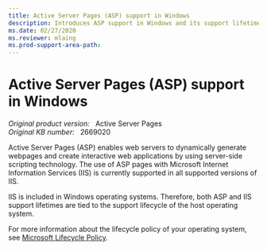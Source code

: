 ```yaml
---
title: Active Server Pages (ASP) support in Windows
description: Introduces ASP support in Windows and its support lifetime.
ms.date: 02/27/2020
ms.reviewer: mlaing
ms.prod-support-area-path:
---
```

# Active Server Pages (ASP) support in Windows

_Original product version:_ &nbsp; Active Server Pages  
_Original KB number:_ &nbsp; 2669020

Active Server Pages (ASP) enables web servers to dynamically generate webpages and create interactive web applications by using server-side scripting technology. The use of ASP pages with Microsoft Internet Information Services (IIS) is currently supported in all supported versions of IIS.

IIS is included in Windows operating systems. Therefore, both ASP and IIS support lifetimes are tied to the support lifecycle of the host operating system.

For more information about the lifecycle policy of your operating system, see [Microsoft Lifecycle Policy](https://support.microsoft.com/lifecycle).
